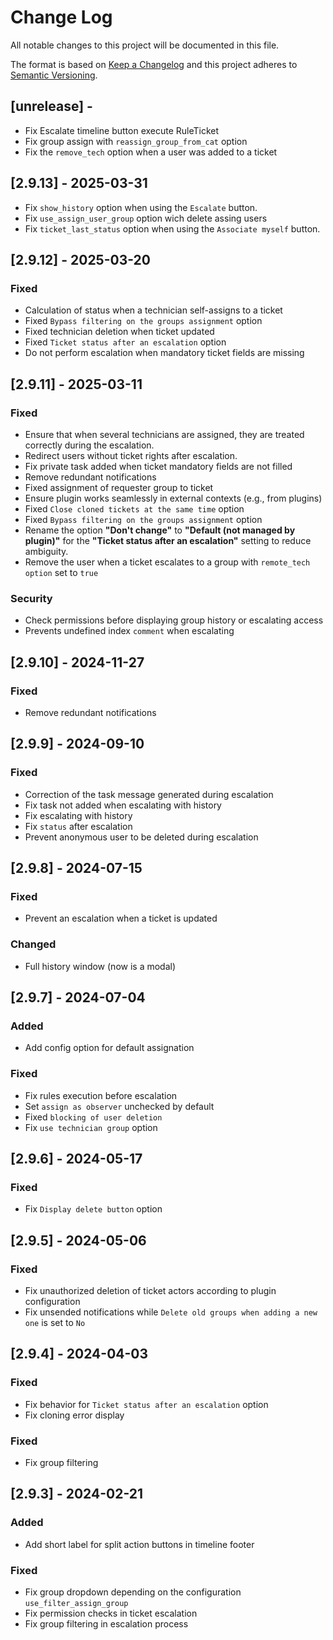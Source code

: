 # Change Log

All notable changes to this project will be documented in this file.

The format is based on [Keep a Changelog](http://keepachangelog.com/)
and this project adheres to [Semantic Versioning](http://semver.org/).

## [unrelease] -

- Fix Escalate timeline button execute RuleTicket
- Fix group assign with `reassign_group_from_cat` option
- Fix the `remove_tech` option when a user was added to a ticket


## [2.9.13] - 2025-03-31

- Fix `show_history` option when using the `Escalate` button.
- Fix `use_assign_user_group` option wich delete assing users
- Fix `ticket_last_status` option when using the `Associate myself` button.

## [2.9.12] - 2025-03-20

### Fixed

- Calculation of status when a technician self-assigns to a ticket
- Fixed `Bypass filtering on the groups assignment` option
- Fixed technician deletion when ticket updated
- Fixed `Ticket status after an escalation` option
- Do not perform escalation when mandatory ticket fields are missing

## [2.9.11] - 2025-03-11

### Fixed

- Ensure that when several technicians are assigned, they are treated correctly during the escalation.
- Redirect users without ticket rights after escalation.
- Fix private task added when ticket mandatory fields are not filled
- Remove redundant notifications
- Fixed assignment of requester group to ticket
- Ensure plugin works seamlessly in external contexts (e.g., from plugins)
- Fixed `Close cloned tickets at the same time` option
- Fixed `Bypass filtering on the groups assignment` option
- Rename the option **"Don't change"** to **"Default (not managed by plugin)"** for the **"Ticket status after an escalation"** setting to reduce ambiguity.
- Remove the user when a ticket escalates to a group with `remote_tech option` set to `true`

### Security

- Check permissions before displaying group history or escalating access
- Prevents undefined index `comment` when escalating

## [2.9.10] - 2024-11-27

### Fixed

- Remove redundant notifications

## [2.9.9] - 2024-09-10

### Fixed

- Correction of the task message generated during escalation
- Fix task not added when escalating with history
- Fix escalating with history
- Fix ```status``` after escalation
- Prevent anonymous user to be deleted during escalation

## [2.9.8] - 2024-07-15

### Fixed

- Prevent an escalation when a ticket is updated

### Changed

- Full history window (now is a modal)

## [2.9.7] - 2024-07-04

### Added

- Add config option for default assignation

### Fixed

- Fix rules execution before escalation
- Set ```assign as observer``` unchecked by default
- Fixed ```blocking of user deletion```
- Fix ```use technician group``` option

## [2.9.6] - 2024-05-17

### Fixed

- Fix ```Display delete button``` option

## [2.9.5] - 2024-05-06

### Fixed

- Fix unauthorized deletion of ticket actors according to plugin configuration
- Fix unsended notifications while `Delete old groups when adding a new one` is set to `No`

## [2.9.4] - 2024-04-03

### Fixed

- Fix behavior for `Ticket status after an escalation` option
- Fix cloning error display

### Fixed
- Fix group filtering


## [2.9.3] - 2024-02-21

### Added

- Add short label for split action buttons in timeline footer

### Fixed

- Fix group dropdown depending on the configuration ```use_filter_assign_group```
- Fix permission checks in ticket escalation
- Fix group filtering in escalation process
